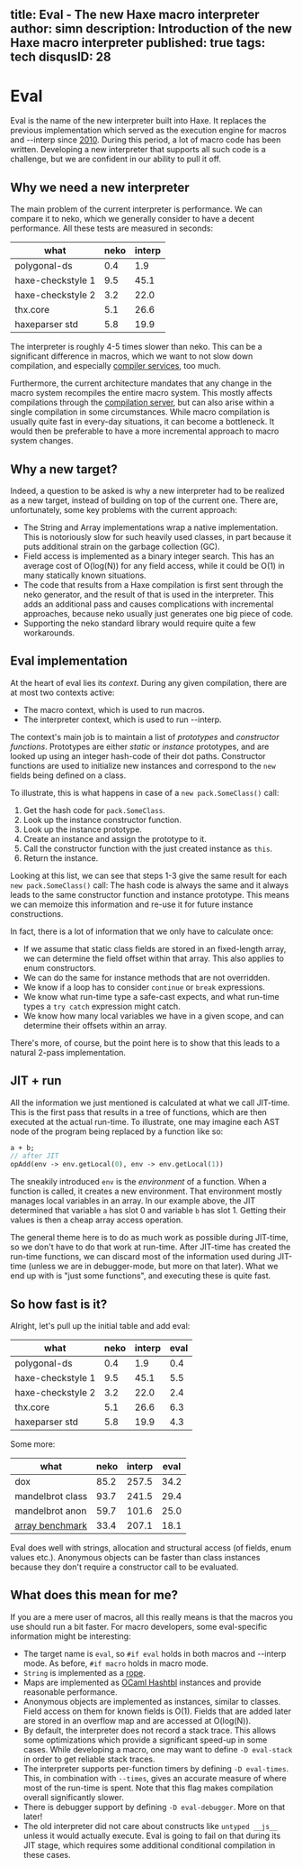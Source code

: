 title: Eval - The new Haxe macro interpreter
author: simn
description: Introduction of the new Haxe macro interpreter
published: true
tags: tech
disqusID: 28
---
# Eval

Eval is the name of the new interpreter built into Haxe. It replaces the previous implementation which served as the execution engine for macros and --interp since [2010](http://ncannasse.fr/blog/haxe_got_macros). During this period, a lot of macro code has been written. Developing a new interpreter that supports all such code is a challenge, but we are confident in our ability to pull it off.

## Why we need a new interpreter

The main problem of the current interpreter is performance. We can compare it to neko, which we generally consider to have a decent performance. All these tests are measured in seconds:

what              | neko | interp
----------------- | ---- | ------
polygonal-ds      |  0.4 |   1.9
haxe-checkstyle 1 |  9.5 |  45.1
haxe-checkstyle 2 |  3.2 |  22.0
thx.core          |  5.1 |  26.6
haxeparser std    |  5.8 |  19.9

The interpreter is roughly 4-5 times slower than neko. This can be a significant difference in macros, which we want to not slow down compilation, and especially [compiler services](https://haxe.org/manual/cr-completion.html), too much.

Furthermore, the current architecture mandates that any change in the macro system recompiles the entire macro system. This mostly affects compilations through the [compilation server](https://haxe.org/manual/cr-completion-server.html), but can also arise within a single compilation in some circumstances. While macro compilation is usually quite fast in every-day situations, it can become a bottleneck. It would then be preferable to have a more incremental approach to macro system changes.

## Why a new target?

Indeed, a question to be asked is why a new interpreter had to be realized as a new target, instead of building on top of the current one. There are, unfortunately, some key problems with the current approach:

* The String and Array implementations wrap a native implementation. This is notoriously slow for such heavily used classes, in part because it puts additional strain on the garbage collection (GC).
* Field access is implemented as a binary integer search. This has an average cost of O(log(N)) for any field access, while it could be O(1) in many statically known situations.
* The code that results from a Haxe compilation is first sent through the neko generator, and the result of that is used in the interpreter. This adds an additional pass and causes complications with incremental approaches, because neko usually just generates one big piece of code.
* Supporting the neko standard library would require quite a few workarounds.

## Eval implementation

At the heart of eval lies its *context*. During any given compilation, there are at most two contexts active:

* The macro context, which is used to run macros.
* The interpreter context, which is used to run --interp.

The context's main job is to maintain a list of *prototypes* and *constructor functions*. Prototypes are either *static* or *instance* prototypes, and are looked up using an integer hash-code of their dot paths. Constructor functions are used to initialize new instances and correspond to the `new` fields being defined on a class.

To illustrate, this is what happens in case of a `new pack.SomeClass()` call:

1. Get the hash code for `pack.SomeClass`.
2. Look up the instance constructor function.
3. Look up the instance prototype.
4. Create an instance and assign the prototype to it.
5. Call the constructor function with the just created instance as `this`.
6. Return the instance.

Looking at this list, we can see that steps 1-3 give the same result for each `new pack.SomeClass()` call: The hash code is always the same and it always leads to the same constructor function and instance prototype. This means we can memoize this information and re-use it for future instance constructions.

In fact, there is a lot of information that we only have to calculate once:

* If we assume that static class fields are stored in an fixed-length array, we can determine the field offset within that array. This also applies to enum constructors.
* We can do the same for instance methods that are not overridden.
* We know if a loop has to consider `continue` or `break` expressions.
* We know what run-time type a safe-cast expects, and what run-time types a `try catch` expression might catch.
* We know how many local variables we have in a given scope, and can determine their offsets within an array.

There's more, of course, but the point here is to show that this leads to a natural 2-pass implementation.

## JIT + run

All the information we just mentioned is calculated at what we call JIT-time. This is the first pass that results in a tree of functions, which are then executed at the actual run-time. To illustrate, one may imagine each AST node of the program being replaced by a function like so:

```haxe
a + b;
// after JIT
opAdd(env -> env.getLocal(0), env -> env.getLocal(1))
```

The sneakily introduced `env` is the *environment* of a function. When a function is called, it creates a new environment. That environment mostly manages local variables in an array. In our example above, the JIT determined that variable `a` has slot 0 and variable `b` has slot 1. Getting their values is then a cheap array access operation.

The general theme here is to do as much work as possible during JIT-time, so we don't have to do that work at run-time. After JIT-time has created the run-time functions, we can discard most of the information used during JIT-time (unless we are in debugger-mode, but more on that later). What we end up with is "just some functions", and executing these is quite fast.

## So how fast is it?

Alright, let's pull up the initial table and add eval:

what              | neko | interp | eval
----------------- | ---- | ------ | ----
polygonal-ds      |  0.4 |   1.9  |  0.4
haxe-checkstyle 1 |  9.5 |  45.1  |  5.5
haxe-checkstyle 2 |  3.2 |  22.0  |  2.4
thx.core          |  5.1 |  26.6  |  6.3
haxeparser std    |  5.8 |  19.9  |  4.3

Some more:

what              | neko | interp | eval
----------------- | ---- | ------ | ----
dox               | 85.2 | 257.5  | 34.2
mandelbrot class  | 93.7 | 241.5  | 29.4
mandelbrot anon   | 59.7 | 101.6  | 25.0
[array benchmark](https://github.com/HaxeFoundation/haxe/issues/4549#issuecomment-198681507) | 33.4 | 207.1 | 18.1

Eval does well with strings, allocation and structural access (of fields, enum values etc.). Anonymous objects can be faster than class instances because they don't require a constructor call to be evaluated.

## What does this mean for me?

If you are a mere user of macros, all this really means is that the macros you use should run a bit faster. For macro developers, some eval-specific information might be interesting:

* The target name is `eval`, so `#if eval` holds in both macros and --interp mode. As before, `#if macro` holds in macro mode.
* `String` is implemented as a [rope](https://en.wikipedia.org/wiki/Rope_\(data_structure\)).
* Maps are implemented as [OCaml Hashtbl](https://caml.inria.fr/pub/docs/manual-ocaml/libref/Hashtbl.html) instances and provide reasonable performance.
* Anonymous objects are implemented as instances, similar to classes. Field access on them for known fields is O(1). Fields that are added later are stored in an overflow map and are accessed at O(log(N)).
* By default, the interpreter does not record a stack trace. This allows some optimizations which provide a significant speed-up in some cases. While developing a macro, one may want to define `-D eval-stack` in order to get reliable stack traces.
* The interpreter supports per-function timers by defining `-D eval-times`. This, in combination with `--times`, gives an accurate measure of where most of the run-time is spent. Note that this flag makes compilation overall significantly slower.
* There is debugger support by defining `-D eval-debugger`. More on that later!
* The old interpreter did not care about constructs like `untyped __js__` unless it would actually execute. Eval is going to fail on that during its JIT stage, which requires some additional conditional compilation in these cases.
